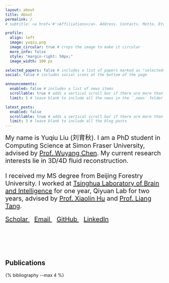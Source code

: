 ```yaml
---
layout: about
title: About
permalink: /
# subtitle: <a href='#'>Affiliations</a>. Address. Contacts. Motto. Etc.

profile:
  align: left
  image: yuqiu.png
  image_circular: true # crops the image to make it circular
  more_info: false
  style: "margin-right: 50px;"
  image_width: 100 px

selected_papers: false # includes a list of papers marked as "selected={true}"
social: false # includes social icons at the bottom of the page

announcements:
  enabled: false # includes a list of news items
  scrollable: true # adds a vertical scroll bar if there are more than 3 news items
  limit: 5 # leave blank to include all the news in the `_news` folder

latest_posts:
  enabled: false
  scrollable: true # adds a vertical scroll bar if there are more than 3 new posts items
  limit: 3 # leave blank to include all the blog posts
---
```


<!-- <div style="max-width: 600px; text-align: left;">

<span style="font-size: 20px;">
My name is Yuqiu Liu (刘育秋). I am a PhD student in Computing Science at Simon Fraser University, advised by [Prof Wuyang Chen](https://delta-lab-ai.github.io/).
My current research interests lie in 3D/4D fluid reconstruction.

I got my MS degree in Beijing Forestry University. I was working in Tsinghua Laboratory of [Brain and Intelligence for one year](https://brain.tsinghua.edu.cn/en/) Qiyuan Lab for two years, advised by [Prof. Xiaolin Hu](https://xlhu.cn/) and [Prof. Liang Tang](https://scholar.google.com/citations?user=aPWa50IAAAAJ&hl=zh-TW) .
</span>

</div> -->

<div style="font-size: 20px; max-width: 1200px; text-align: left; margin-bottom: 50px;">
My name is Yuqiu Liu (刘育秋). I am a PhD student in Computing Science at Simon Fraser University, advised by 
<a href="https://delta-lab-ai.github.io/" target="_blank">Prof. Wuyang Chen</a>.  
My current research interests lie in 3D/4D fluid reconstruction.
<br><br>
I received my MS degree from Beijing Forestry University. I worked at 
<a href="https://brain.tsinghua.edu.cn/en/" target="_blank">Tsinghua Laboratory of Brain and Intelligence</a> for one year, 
Qiyuan Lab for two years, advised by 
<a href="https://xlhu.cn/" target="_blank">Prof. Xiaolin Hu</a> and 
<a href="https://scholar.google.com/citations?user=aPWa50IAAAAJ" target="_blank">Prof. Liang Tang</a>.

<div style="margin-top: 18px;">
<a href="https://scholar.google.com/citations?user=ps_jKQwAAAAJ" style="margin-right: 15px;" target="_blank">
  <i class="ai ai-google-scholar"></i> Scholar
</a>

<a href="mailto:yuqiu_liu@sfu.ca" target="_blank" style="margin-right: 15px;">
  <i class="fas fa-envelope"></i> Email
</a>

<a href="https://github.com/AutumnYQ" target="_blank" style="margin-right: 15px;">
  <i class="fab fa-github"></i> GitHub
</a>

<a href="https://www.linkedin.com/in/yuqiu-liu-448134292/" target="_blank">
  <i class="fab fa-linkedin"></i> LinkedIn
</a>

</div>
</div>
<br><br>

<h2 style="text-align: left; margin-top: 30px;">Publications</h2>
<div class="publications">
  {% bibliography --max 4 %}
</div>

<!-- Write your biography here. Tell the world about yourself. Link to your favorite [subreddit](http://reddit.com). You can put a picture in, too. The code is already in, just name your picture `prof_pic.jpg` and put it in the `img/` folder.
Put your address / P.O. box / other info right below your picture. You can also disable any of these elements by editing `profile` property of the YAML header of your `_pages/about.md`. Edit `_bibliography/papers.bib` and Jekyll will render your [publications page](/al-folio/publications/) automatically.
Link to your social media connections, too. This theme is set up to use [Font Awesome icons](https://fontawesome.com/) and [Academicons](https://jpswalsh.github.io/academicons/), like the ones below. Add your Facebook, Twitter, LinkedIn, Google Scholar, or just disable all of them. -->
